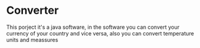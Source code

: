 # Converter
This porject it's a java software, in the software you can convert your currency of your country and vice versa, also you can convert temperature units and meassures 
